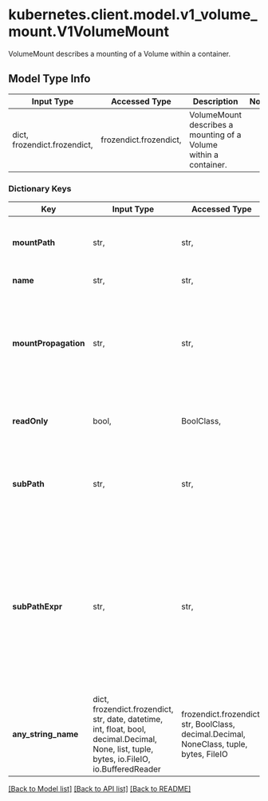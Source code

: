# kubernetes.client.model.v1_volume_mount.V1VolumeMount

VolumeMount describes a mounting of a Volume within a container.

## Model Type Info
Input Type | Accessed Type | Description | Notes
------------ | ------------- | ------------- | -------------
dict, frozendict.frozendict,  | frozendict.frozendict,  | VolumeMount describes a mounting of a Volume within a container. | 

### Dictionary Keys
Key | Input Type | Accessed Type | Description | Notes
------------ | ------------- | ------------- | ------------- | -------------
**mountPath** | str,  | str,  | Path within the container at which the volume should be mounted.  Must not contain &#x27;:&#x27;. | 
**name** | str,  | str,  | This must match the Name of a Volume. | 
**mountPropagation** | str,  | str,  | mountPropagation determines how mounts are propagated from the host to container and the other way around. When not set, MountPropagationNone is used. This field is beta in 1.10. | [optional] 
**readOnly** | bool,  | BoolClass,  | Mounted read-only if true, read-write otherwise (false or unspecified). Defaults to false. | [optional] 
**subPath** | str,  | str,  | Path within the volume from which the container&#x27;s volume should be mounted. Defaults to \&quot;\&quot; (volume&#x27;s root). | [optional] 
**subPathExpr** | str,  | str,  | Expanded path within the volume from which the container&#x27;s volume should be mounted. Behaves similarly to SubPath but environment variable references $(VAR_NAME) are expanded using the container&#x27;s environment. Defaults to \&quot;\&quot; (volume&#x27;s root). SubPathExpr and SubPath are mutually exclusive. | [optional] 
**any_string_name** | dict, frozendict.frozendict, str, date, datetime, int, float, bool, decimal.Decimal, None, list, tuple, bytes, io.FileIO, io.BufferedReader | frozendict.frozendict, str, BoolClass, decimal.Decimal, NoneClass, tuple, bytes, FileIO | any string name can be used but the value must be the correct type | [optional]

[[Back to Model list]](../../README.md#documentation-for-models) [[Back to API list]](../../README.md#documentation-for-api-endpoints) [[Back to README]](../../README.md)

